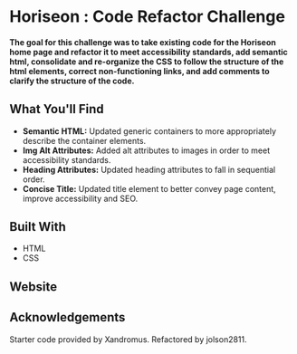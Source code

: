 # Horiseon : Code Refactor Challenge

#### The goal for this challenge was to take existing code for the Horiseon home page and refactor it to meet accessibility standards, add semantic html, consolidate and re-organize the CSS to follow the structure of the html elements, correct non-functioning links, and add comments to clarify the structure of the code.

## What You'll Find
* **Semantic HTML:** Updated generic containers to more appropriately describe the container elements.
* **Img Alt Attributes:** Added alt attributes to images in order to meet accessibility standards.
* **Heading Attributes:** Updated heading attributes to fall in sequential order. 
* **Concise Title:** Updated title element to better convey page content, improve accessibility and SEO.

## Built With
* HTML
* CSS

## Website

## Acknowledgements
Starter code provided by Xandromus. Refactored by jolson2811.
